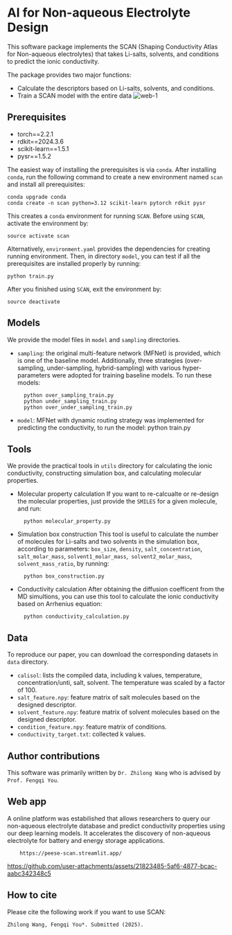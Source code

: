 # AI for Non-aqueous Electrolyte Design
This software package implements the SCAN (Shaping Conductivity Atlas for Non-aqueous electrolytes) that takes Li-salts, solvents, and conditions to predict the ionic conductivity.

The package provides two major functions:
* Calculate the descriptors based on Li-salts, solvents, and conditions.
* Train a SCAN model with the entire data
![web-1](https://github.com/user-attachments/assets/fce81555-1663-422a-81d3-bdf4ca1915da)

## Prerequisites
* torch==2.2.1
* rdkit==2024.3.6
* scikit-learn==1.5.1
* pysr==1.5.2

The easiest way of installing the prerequisites is via `conda`. After installing `conda`, run the following command to create a new environment named `scan` and install all prerequisites:

    conda upgrade conda
    conda create -n scan python=3.12 scikit-learn pytorch rdkit pysr

This creates a `conda` environment for running `SCAN`. Before using `SCAN`, activate the environment by:
    
    source activate scan

Alternatively, `environment.yaml` provides the dependencies for creating running environment. Then, in directory `model`, you can test if all the prerequisites are installed properly by running:

    python train.py

After you finished using `SCAN`, exit the environment by:

    source deactivate

## Models
We provide the model files in `model` and  `sampling` directories.
* `sampling`: the original multi-feature network (MFNet) is provided, which is one of the baseline model. Additionally, three strategies (over-sampling, under-sampling, hybrid-sampling) with various hyper-parameters were adopted for training baseline models. To run these models:

        python over_sampling_train.py
        python under_sampling_train.py
        python over_under_sampling_train.py

* `model`: MFNet with dynamic routing strategy was implemented for predicting the conductivity, to run the model:
        python train.py

## Tools
We provide the practical tools in `utils` directory for calculating the ionic conductivity, constructing simulation box, and calculating molecular properties.

* Molecular property calculation
If you want to re-calcualte or re-design the molecular properties, just provide the `SMILES` for a given molecule, and run:

        python molecular_property.py
  
* Simulation box construction
This tool is useful to calculate the number of molecules for Li-salts and two solvents in the simulation box, according to parameters: `box_size`, `density`, `salt_concentration`, `salt_molar_mass`, `solvent1_molar_mass`,` solvent2_molar_mass`, `solvent_mass_ratio`, by running:

        python box_construction.py

* Conductivity calculation
After obtaining the diffusion coefficent from the MD simultions, you can use this tool to calculate the ionic conductivity based on Arrhenius equation:

        python conductivity_calculation.py


## Data
To reproduce our paper, you can download the corresponding datasets in `data` directory.
* `calisol`: lists the compiled data, including k values, temperature, concentration/unti, salt, solvent. The temperature was scaled by a factor of 100.
* `salt_feature.npy`: feature matrix of salt molecules based on the designed descriptor.
* `solvent_feature.npy`: feature matrix of solvent molecules based on the designed descriptor.
* `condition_feature.npy`: feature matrix of conditions.
* `conductivity_target.txt`: collected k values.

## Author contributions
This software was primarily written by `Dr. Zhilong Wang` who is advised by `Prof. Fengqi You`.

## Web app
A online platform was estabilished that allows researchers to query our non-aqueous electrolyte database and predict conductivity properties using our deep learning models. It accelerates the discovery of non-aqueous electrolyte for battery and energy storage applications.

        https://peese-scan.streamlit.app/


https://github.com/user-attachments/assets/21823485-5af6-4877-bcac-aabc342348c5



## How to cite
Please cite the following work if you want to use SCAN:

    Zhilong Wang, Fengqi You*. Submitted (2025).





